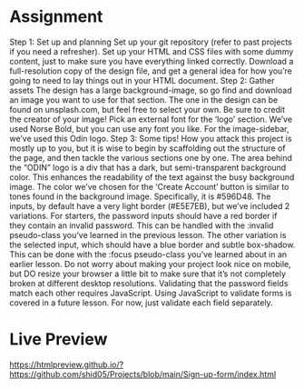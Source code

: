 # Assignment

 Step 1: Set up and planning
    Set up your git repository (refer to past projects if you need a refresher).
    Set up your HTML and CSS files with some dummy content, just to make sure you have everything linked correctly.
    Download a full-resolution copy of the design file, and get a general idea for how you’re going to need to lay things out in your HTML document.
 Step 2: Gather assets
    The design has a large background-image, so go find and download an image you want to use for that section. The one in the design can be found on unsplash.com, but feel free to select your own. Be sure to credit the creator of your image!
    Pick an external font for the ‘logo’ section. We’ve used Norse Bold, but you can use any font you like.
    For the image-sidebar, we’ve used this Odin logo.
 Step 3: Some tips!
    How you attack this project is mostly up to you, but it is wise to begin by scaffolding out the structure of the page, and then tackle the various sections one by one.
    The area behind the “ODIN” logo is a div that has a dark, but semi-transparent background color. This enhances the readability of the text against the busy background image.
    The color we’ve chosen for the ‘Create Account’ button is similar to tones found in the background image. Specifically, it is #596D48.
    The inputs, by default have a very light border (#E5E7EB), but we’ve included 2 variations. For starters, the password inputs should have a red     border if they contain an invalid password. This can be handled with the :invalid pseudo-class you’ve learned in the previous lesson.
    The other variation is the selected input, which should have a blue border and subtle box-shadow. This can be done with the :focus pseudo-class you’ve learned about in an earlier lesson.
    Do not worry about making your project look nice on mobile, but DO resize your browser a little bit to make sure that it’s not completely broken at different desktop resolutions.
    Validating that the password fields match each other requires JavaScript. Using JavaScript to validate forms is covered in a future lesson. For now, just validate each field separately.



# Live Preview
https://htmlpreview.github.io/?https://github.com/shid05/Projects/blob/main/Sign-up-form/index.html
